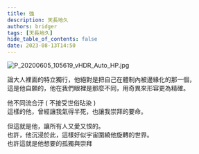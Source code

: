 ```yaml
---
title: 強
description: 天長地久
authors: bridger
tags: [天長地久]
hide_table_of_contents: false
date: 2023-08-13T14:50
---
```


![P_20200605_105619_vHDR_Auto_HP.jpg](https://e.brid.cf/i/2023/08/13/oy0sjj-2.webp)


<!-- truncate -->

論大人裡面的特立獨行，他絕對是把自己在體制內被邊緣化的那一個，  
這是他自願的，他在我們眼裡是那麼不同，用奇異來形容更為精確。  
  
他不同流合汙 ( 不接受世俗玷染 )  
這樣的他，曾經讓我氣得半死，也讓我崇拜的要命。  

但這就是他，讓所有人又愛又恨的。  
也許，他沉浸於此，這樣好似宇宙圍繞他旋轉的世界。  
也許這就是他想要的孤獨與崇拜  